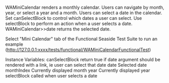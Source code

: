 WAMiniCalendar renders a monthly calendar. Users can navigate by month, year, or select a year and a month. Users can select a date in the calendar. Set canSelectBlock to control which dates a user can select. Use selectBlock to perform an action when a user selects a date. WAMiniCalendar>>date returns the selected date.

Select "Mini Calendar" tab of the Functional Seaside Test Suite to run an example  (http://127.0.0.1:xxxx/tests/functional/WAMiniCalendarFunctionalTest)

Instance Variables:
	canSelectBlock		<BlockClosure with date argument>	return true if date argument should be rendered with a link, ie user can select that date
	date				<WAValueHolder on a date>	Selected date
	monthIndex			<WAValueHolder on an Integer>	Currently displayed month
	year				<WAValueHolder on an Integer>	Currently displayed year
	selectBlock			<BlockClosure with date argument> called when user selects a date

